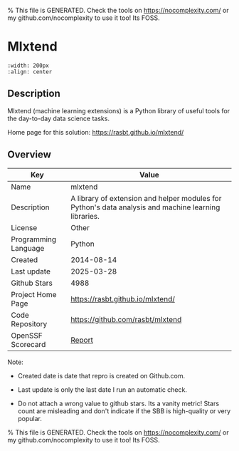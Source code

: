 
% This file is GENERATED. Check the tools on https://nocomplexity.com/ or my github.com/nocomplexity to use it too! Its FOSS. 

# Mlxtend


```{image} https://github.com/rasbt/mlxtend/raw/master/docs/sources/img/logo.png 
:width: 200px 
:align: center 
```

## Description 

Mlxtend (machine learning extensions) is a Python library of useful tools for the day-to-day data science tasks.

Home page for this solution: https://rasbt.github.io/mlxtend/ 

## Overview 

| Key | Value |
| --- | --- |
| Name | mlxtend |
| Description | A library of extension and helper modules for Python's data analysis and machine learning libraries. |
| License | Other |
| Programming Language | Python |
| Created | 2014-08-14 |
| Last update | 2025-03-28 |
| Github Stars | 4988 |
| Project Home Page | https://rasbt.github.io/mlxtend/ |
| Code Repository | https://github.com/rasbt/mlxtend |
| OpenSSF Scorecard | [Report](https://securityscorecards.dev/viewer/?uri=github.com/rasbt/mlxtend) |

Note:
 - Created date is date that repro is created on Github.com. 

- Last update is only the last date I run an automatic check. 

- Do not attach a wrong value to github stars. Its a vanity metric! Stars count are misleading and 
don't indicate if the SBB is high-quality or very popular.

% This file is GENERATED. Check the tools on https://nocomplexity.com/ or my github.com/nocomplexity to use it too! Its FOSS. 

